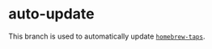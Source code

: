 # auto-update

This branch is used to automatically update [`homebrew-taps`](https://github.com/Mogeko/homebrew-taps).
